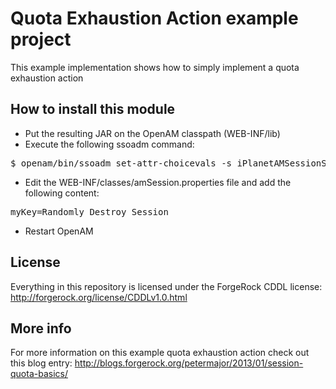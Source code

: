 # Quota Exhaustion Action example project

This example implementation shows how to simply implement a quota exhaustion action

## How to install this module

* Put the resulting JAR on the OpenAM classpath (WEB-INF/lib)
* Execute the following ssoadm command:
<pre>
$ openam/bin/ssoadm set-attr-choicevals -s iPlanetAMSessionService -t Global -a iplanet-am-session-constraint-handler -u amadmin -f .pass -p -k myKey=org.forgerock.openam.extensions.quotaexhaustionaction.SampleQuotaExhaustionAction
</pre>
* Edit the WEB-INF/classes/amSession.properties file and add the following content:
<pre>
myKey=Randomly Destroy Session
</pre>
* Restart OpenAM

## License

Everything in this repository is licensed under the ForgeRock CDDL license: http://forgerock.org/license/CDDLv1.0.html

## More info

For more information on this example quota exhaustion action check out this blog entry:
http://blogs.forgerock.org/petermajor/2013/01/session-quota-basics/
